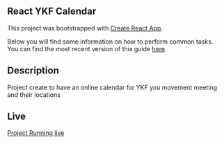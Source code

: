 ## React YKF Calendar

This project was bootstrapped with [Create React App](https://github.com/facebookincubator/create-react-app).

Below you will find some information on how to perform common tasks.<br>
You can find the most recent version of this guide [here](https://github.com/facebookincubator/create-react-app/blob/master/packages/react-scripts/template/README.md).

## Description

Project create to have an online calendar for YKF you movement meeting and their locations

## Live

[Project Running live](https://ykf.co.za/)
